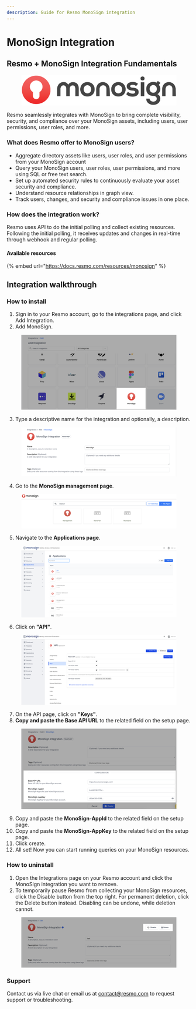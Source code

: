```yaml
---
description: Guide for Resmo MonoSign integration
---
```


# MonoSign Integration

## Resmo + MonoSign Integration Fundamentals

<figure><img src="../.gitbook/assets/monosign-logo.png" alt=""><figcaption></figcaption></figure>

Resmo seamlessly integrates with MonoSign to bring complete visibility, security, and compliance over your MonoSign assets, including users, user permissions, user roles, and more.

### What does Resmo offer to MonoSign users?

* Aggregate directory assets like users, user roles, and user permissions from your MonoSign account
* Query your MonoSign users, user roles, user permissions, and more using SQL or free text search.
* Set up automated security rules to continuously evaluate your asset security and compliance.
* Understand resource relationships in graph view.
* Track users, changes, and security and compliance issues in one place.&#x20;

### How does the integration work?

Resmo uses API to do the initial polling and collect existing resources. Following the initial polling, it receives updates and changes in real-time through webhook and regular polling.

#### Available resources

{% embed url="https://docs.resmo.com/resources/monosign" %}

## Integration walkthrough

### How to install

1. Sign in to your Resmo account, go to the integrations page, and click Add Integration.
2. Add MonoSign.

<figure><img src="../.gitbook/assets/add-monosign.png" alt=""><figcaption></figcaption></figure>

3. Type a descriptive name for the integration and optionally, a description.

<figure><img src="../.gitbook/assets/monosign-resmo.png" alt=""><figcaption></figcaption></figure>

4. Go to the **MonoSign management page**.

<figure><img src="../.gitbook/assets/monosign-management-screen.png" alt=""><figcaption></figcaption></figure>

5. Navigate to the **Applications page**.

<figure><img src="../.gitbook/assets/monosign-apps-screen (1).png" alt=""><figcaption></figcaption></figure>

6. Click on **"API"**.

<figure><img src="../.gitbook/assets/api-keys.png" alt=""><figcaption></figcaption></figure>

7. On the API page, click on **"Keys"**.
8. **Copy and paste the Base API URL** to the related field on the setup page.

<figure><img src="../.gitbook/assets/monosign-config.png" alt=""><figcaption></figcaption></figure>

9. Copy and paste the **MonoSign-AppId** to the related field on the setup page.
10. Copy and paste the **MonoSign-AppKey** to the related field on the setup page.
11. Click create.
12. All set! Now you can start running queries on your MonoSign resources.

### How to uninstall

1. Open the Integrations page on your Resmo account and click the MonoSign integration you want to remove.
2. To temporarily pause Resmo from collecting your MonoSign resources, click the Disable button from the top right. For permanent deletion, click the Delete button instead. Disabling can be undone, while deletion cannot.

<figure><img src="../.gitbook/assets/delete-disable-monosign-integration.png" alt=""><figcaption></figcaption></figure>

### Support

Contact us via live chat or email us at contact@resmo.com to request support or troubleshooting.&#x20;
